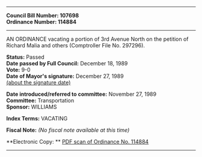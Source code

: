 * * * * *  
  
**Council Bill Number: [](#h0)[](#h2)107698**   
**Ordinance Number: 114884**  
  
* * * * *  
  
AN ORDINANCE vacating a portion of 3rd Avenue North on the petition of Richard Malia and others (Comptroller File No. 297296).  
  
**Status:** Passed   
**Date passed by Full Council:** December 18, 1989   
**Vote:** 9-0   
**Date of Mayor's signature:** December 27, 1989   
[(about the signature date)](/~public/approvaldate.htm)   
  
  
**Date introduced/referred to committee:** November 27, 1989   
**Committee:** Transportation   
**Sponsor:** WILLIAMS   
  
**Index Terms:** VACATING  
  
**Fiscal Note:** *(No fiscal note available at this time)*  
  
**Electronic Copy: ** [PDF scan of Ordinance No. 114884](/~archives/Ordinances/Ord_114884.pdf)  
  
* * * * *  
